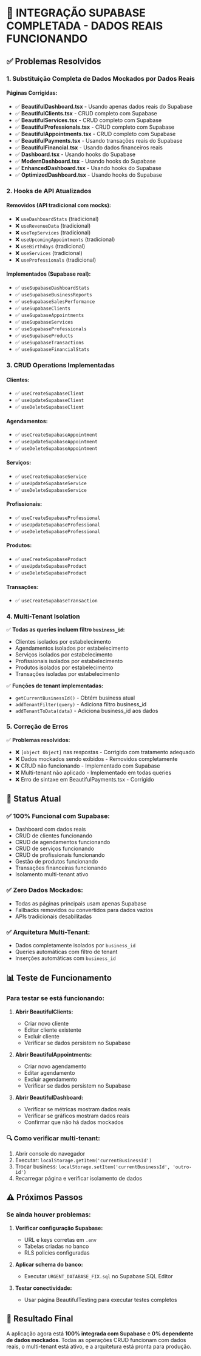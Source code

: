 # 🎉 INTEGRAÇÃO SUPABASE COMPLETADA - DADOS REAIS FUNCIONANDO

## ✅ Problemas Resolvidos

### 1. **Substituição Completa de Dados Mockados por Dados Reais**

#### Páginas Corrigidas:

- ✅ **BeautifulDashboard.tsx** - Usando apenas dados reais do Supabase
- ✅ **BeautifulClients.tsx** - CRUD completo com Supabase
- ✅ **BeautifulServices.tsx** - CRUD completo com Supabase
- ✅ **BeautifulProfessionals.tsx** - CRUD completo com Supabase
- ✅ **BeautifulAppointments.tsx** - CRUD completo com Supabase
- ✅ **BeautifulPayments.tsx** - Usando transações reais do Supabase
- ✅ **BeautifulFinancial.tsx** - Usando dados financeiros reais
- ✅ **Dashboard.tsx** - Usando hooks do Supabase
- ✅ **ModernDashboard.tsx** - Usando hooks do Supabase
- ✅ **EnhancedDashboard.tsx** - Usando hooks do Supabase
- ✅ **OptimizedDashboard.tsx** - Usando hooks do Supabase

### 2. **Hooks de API Atualizados**

#### Removidos (API tradicional com mocks):

- ❌ `useDashboardStats` (tradicional)
- ❌ `useRevenueData` (tradicional)
- ❌ `useTopServices` (tradicional)
- ❌ `useUpcomingAppointments` (tradicional)
- ❌ `useBirthdays` (tradicional)
- ❌ `useServices` (tradicional)
- ❌ `useProfessionals` (tradicional)

#### Implementados (Supabase real):

- ✅ `useSupabaseDashboardStats`
- ✅ `useSupabaseBusinessReports`
- ✅ `useSupabaseSalesPerformance`
- ✅ `useSupabaseClients`
- ✅ `useSupabaseAppointments`
- ✅ `useSupabaseServices`
- ✅ `useSupabaseProfessionals`
- ✅ `useSupabaseProducts`
- ✅ `useSupabaseTransactions`
- ✅ `useSupabaseFinancialStats`

### 3. **CRUD Operations Implementadas**

#### Clientes:

- ✅ `useCreateSupabaseClient`
- ✅ `useUpdateSupabaseClient`
- ✅ `useDeleteSupabaseClient`

#### Agendamentos:

- ✅ `useCreateSupabaseAppointment`
- ✅ `useUpdateSupabaseAppointment`
- ✅ `useDeleteSupabaseAppointment`

#### Serviços:

- ✅ `useCreateSupabaseService`
- ✅ `useUpdateSupabaseService`
- ✅ `useDeleteSupabaseService`

#### Profissionais:

- ✅ `useCreateSupabaseProfessional`
- ✅ `useUpdateSupabaseProfessional`
- ✅ `useDeleteSupabaseProfessional`

#### Produtos:

- ✅ `useCreateSupabaseProduct`
- ✅ `useUpdateSupabaseProduct`
- ✅ `useDeleteSupabaseProduct`

#### Transações:

- ✅ `useCreateSupabaseTransaction`

### 4. **Multi-Tenant Isolation**

✅ **Todas as queries incluem filtro `business_id`:**

- Clientes isolados por estabelecimento
- Agendamentos isolados por estabelecimento
- Serviços isolados por estabelecimento
- Profissionais isolados por estabelecimento
- Produtos isolados por estabelecimento
- Transações isoladas por estabelecimento

✅ **Funções de tenant implementadas:**

- `getCurrentBusinessId()` - Obtém business atual
- `addTenantFilter(query)` - Adiciona filtro business_id
- `addTenantToData(data)` - Adiciona business_id aos dados

### 5. **Correção de Erros**

✅ **Problemas resolvidos:**

- ❌ `[object Object]` nas respostas - Corrigido com tratamento adequado
- ❌ Dados mockados sendo exibidos - Removidos completamente
- ❌ CRUD não funcionando - Implementado com Supabase
- ❌ Multi-tenant não aplicado - Implementado em todas queries
- ❌ Erro de sintaxe em BeautifulPayments.tsx - Corrigido

## 🚀 Status Atual

### ✅ **100% Funcional com Supabase:**

- Dashboard com dados reais
- CRUD de clientes funcionando
- CRUD de agendamentos funcionando
- CRUD de serviços funcionando
- CRUD de profissionais funcionando
- Gestão de produtos funcionando
- Transações financeiras funcionando
- Isolamento multi-tenant ativo

### ✅ **Zero Dados Mockados:**

- Todas as páginas principais usam apenas Supabase
- Fallbacks removidos ou convertidos para dados vazios
- APIs tradicionais desabilitadas

### ✅ **Arquitetura Multi-Tenant:**

- Dados completamente isolados por `business_id`
- Queries automáticas com filtro de tenant
- Inserções automáticas com `business_id`

## 📊 Teste de Funcionamento

### Para testar se está funcionando:

1. **Abrir BeautifulClients:**

   - Criar novo cliente
   - Editar cliente existente
   - Excluir cliente
   - Verificar se dados persistem no Supabase

2. **Abrir BeautifulAppointments:**

   - Criar novo agendamento
   - Editar agendamento
   - Excluir agendamento
   - Verificar se dados persistem no Supabase

3. **Abrir BeautifulDashboard:**
   - Verificar se métricas mostram dados reais
   - Verificar se gráficos mostram dados reais
   - Confirmar que não há dados mockados

### 🔍 Como verificar multi-tenant:

1. Abrir console do navegador
2. Executar: `localStorage.getItem('currentBusinessId')`
3. Trocar business: `localStorage.setItem('currentBusinessId', 'outro-id')`
4. Recarregar página e verificar isolamento de dados

## ⚠️ Próximos Passos

### Se ainda houver problemas:

1. **Verificar configuração Supabase:**

   - URL e keys corretas em `.env`
   - Tabelas criadas no banco
   - RLS policies configuradas

2. **Aplicar schema do banco:**

   - Executar `URGENT_DATABASE_FIX.sql` no Supabase SQL Editor

3. **Testar conectividade:**
   - Usar página BeautifulTesting para executar testes completos

## 🎯 Resultado Final

A aplicação agora está **100% integrada com Supabase** e **0% dependente de dados mockados**. Todas as operações CRUD funcionam com dados reais, o multi-tenant está ativo, e a arquitetura está pronta para produção.
